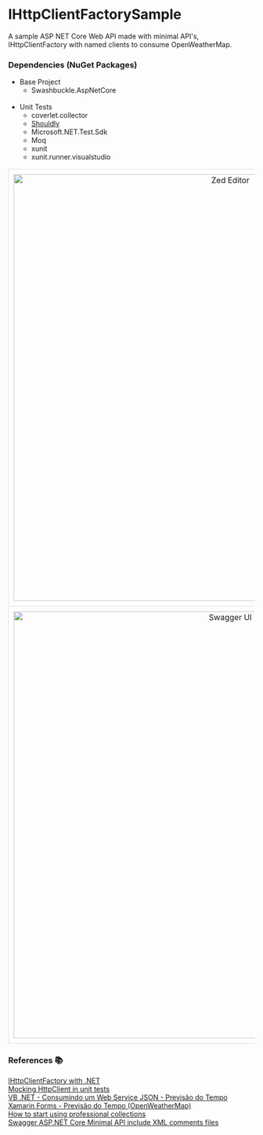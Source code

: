 # IHttpClientFactorySample

A sample ASP NET Core Web API made with minimal API's, IHttpClientFactory with named clients to consume OpenWeatherMap.

### Dependencies (NuGet Packages)
<ul>
    <li>Base Project
        <ul>
            <li>Swashbuckle.AspNetCore</li>
        </ul>
    </li></br>
    <li>Unit Tests
        <ul>
            <li>coverlet.collector</li>
            <li><a href="https://github.com/shouldly/shouldly">Shouldly<a/></li>
            <li>Microsoft.NET.Test.Sdk</li>
            <li>Moq</li>
            <li>xunit</li>
            <li>xunit.runner.visualstudio</li>
        </ul>
    </li>
</ul>

<table style="width: 100%; text-align: center; border-spacing: 20px;">
  <tr>
    <td style="border: 1px solid #ddd; padding: 10px;">
      <img src="" alt="Zed Editor" width="870">
    </td>
  </tr>
  <tr>
    <td style="border: 1px solid #ddd; padding: 10px;">
      <img src="" alt="Swagger UI" width="870">
    </td>
  </tr>
</table>


<h3>References 📚</h3>
<a href="https://learn.microsoft.com/en-us/dotnet/core/extensions/httpclient-factory">IHttpClientFactory with .NET</a><br/>
<a href="https://www.damirscorner.com/blog/posts/20231222-MockingHttpClientInUnitTests.html">Mocking HttpClient in unit tests</a><br/>
<a href="https://www.macoratti.net/17/05/vbn_webjson1.htm">VB .NET - Consumindo um Web Service JSON - Previsão do Tempo</a><br/>
<a href="https://www.macoratti.net/17/05/xf_prevtempo1.htm">Xamarin Forms - Previsão do Tempo (OpenWeatherMap)</a><br/>
<a href="https://openweathermap.org/appid">How to start using professional collections</a><br/>
<a href="https://stackoverflow.com/questions/69790435/swagger-asp-net-core-minimal-api-include-xml-comments-files">Swagger ASP.NET Core Minimal API include XML comments files</a><br/>
